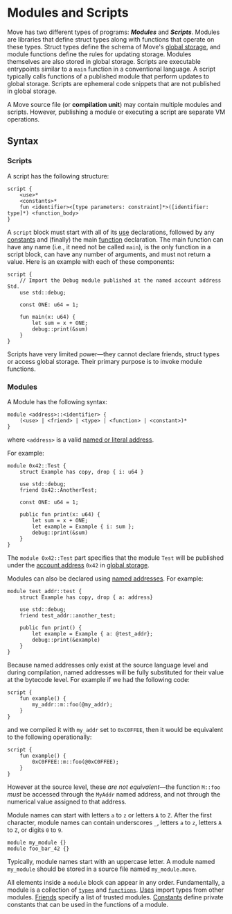 # Modules and Scripts

Move has two different types of programs: ***Modules*** and ***Scripts***. Modules are libraries that define struct types along with functions that operate on these types. Struct types define the schema of Move's [global storage](./global-storage-structure.md), and module functions define the rules for updating storage. Modules themselves are also stored in global storage. Scripts are executable entrypoints similar to a `main` function in a conventional language. A script typically calls functions of a published module that perform updates to global storage. Scripts are ephemeral code snippets that are not published in global storage.

A Move source file (or **compilation unit**) may contain multiple modules and scripts. However, publishing a module or executing a script are separate VM operations.

## Syntax

### Scripts

A script has the following structure:

```text
script {
    <use>*
    <constants>*
    fun <identifier><[type parameters: constraint]*>([identifier: type]*) <function_body>
}
```

A `script` block must start with all of its [use](./uses.md) declarations, followed by any [constants](./constants.md) and (finally) the main
[function](./functions.md) declaration.
The main function can have any name (i.e., it need not be called `main`), is the only function in a script block, can have any number of
arguments, and must not return a value. Here is an example with each of these components:

```move
script {
    // Import the Debug module published at the named account address Std.
    use std::debug;

    const ONE: u64 = 1;

    fun main(x: u64) {
        let sum = x + ONE;
        debug::print(&sum)
    }
}
```

Scripts have very limited power—they cannot declare friends, struct types or access global storage. Their primary purpose is to invoke module functions.

### Modules

A Module has the following syntax:

```text
module <address>::<identifier> {
    (<use> | <friend> | <type> | <function> | <constant>)*
}
```

where `<address>` is a valid [named or literal address](./address.md).

For example:

```move
module 0x42::Test {
    struct Example has copy, drop { i: u64 }

    use std::debug;
    friend 0x42::AnotherTest;

    const ONE: u64 = 1;

    public fun print(x: u64) {
        let sum = x + ONE;
        let example = Example { i: sum };
        debug::print(&sum)
    }
}
```

The `module 0x42::Test` part specifies that the module `Test` will be published under the [account address](./address.md) `0x42` in [global storage](./global-storage-structure.md).

Modules can also be declared using [named addresses](./address.md). For example:

```move
module test_addr::test {
    struct Example has copy, drop { a: address}

    use std::debug;
    friend test_addr::another_test;

    public fun print() {
        let example = Example { a: @test_addr};
        debug::print(&example)
    }
}
```

Because named addresses only exist at the source language level and during compilation,
named addresses will be fully substituted for their value at the bytecode
level. For example if we had the following code:

```move=
script {
    fun example() {
        my_addr::m::foo(@my_addr);
    }
}
```

and we compiled it with `my_addr` set to `0xC0FFEE`, then it would be equivalent
to the following operationally:

```move=
script {
    fun example() {
        0xC0FFEE::m::foo(@0xC0FFEE);
    }
}
```

However at the source level, these _are not equivalent_—the function
`M::foo` _must_ be accessed through the `MyAddr` named address, and not through
the numerical value assigned to that address.

Module names can start with letters `a` to `z` or letters `A` to `Z`. After the first character, module names can contain underscores `_`, letters `a` to `z`, letters `A` to `Z`, or digits `0` to `9`.

```move
module my_module {}
module foo_bar_42 {}
```

Typically, module names start with an uppercase letter. A module named `my_module` should be stored in a source file named `my_module.move`.

All elements inside a `module` block can appear in any order.
Fundamentally, a module is a collection of [`types`](./structs-and-resources.md) and [`functions`](./functions.md).
[Uses](./uses.md) import types from other modules.
[Friends](./friends.md) specify a list of trusted modules.
[Constants](./constants.md) define private constants that can be used in the functions of a module.
